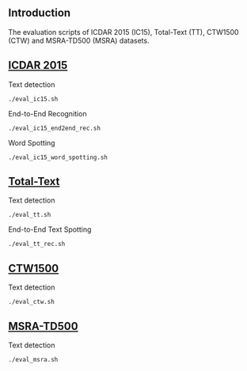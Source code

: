 ## Introduction
The evaluation scripts of ICDAR 2015 (IC15), Total-Text (TT), CTW1500 (CTW) and MSRA-TD500 (MSRA) datasets.

## [ICDAR 2015](https://rrc.cvc.uab.es/?ch=4)
Text detection
```shell script
./eval_ic15.sh
```
End-to-End Recognition
```shell script
./eval_ic15_end2end_rec.sh
```

Word Spotting
```shell script
./eval_ic15_word_spotting.sh
```

## [Total-Text](https://github.com/cs-chan/Total-Text-Dataset)
Text detection
```shell script
./eval_tt.sh
```
End-to-End Text Spotting
```shell script
./eval_tt_rec.sh
```


## [CTW1500](https://github.com/Yuliang-Liu/Curve-Text-Detector)
Text detection
```shell script
./eval_ctw.sh
```

## [MSRA-TD500](http://www.iapr-tc11.org/dataset/MSRA-TD500/MSRA-TD500.zip)
Text detection
```shell script
./eval_msra.sh
```
